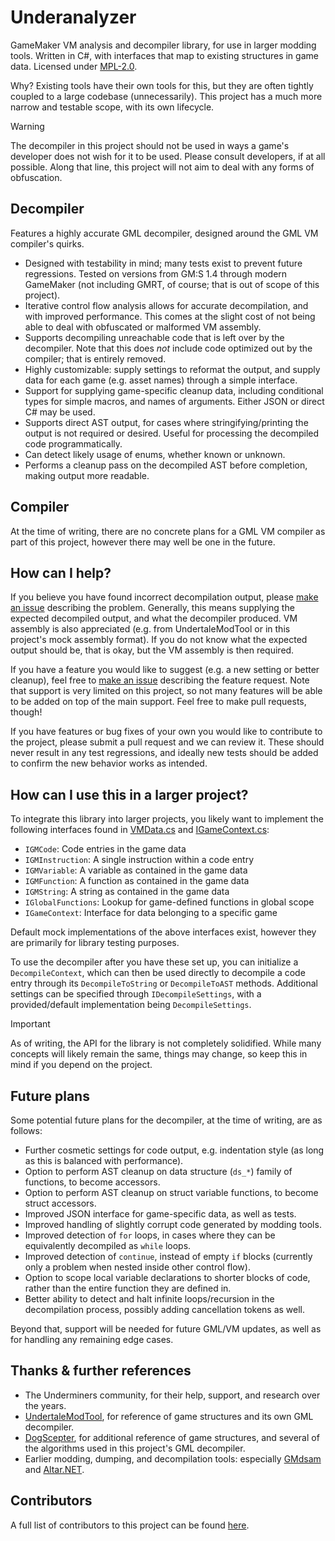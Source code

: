 # Underanalyzer 
GameMaker VM analysis and decompiler library, for use in larger modding tools. Written in C#, with interfaces that map to existing structures in game data. Licensed under [MPL-2.0](https://mozilla.org/MPL/2.0/).

Why? Existing tools have their own tools for this, but they are often tightly coupled to a large codebase (unnecessarily). This project has a much more narrow and testable scope, with its own lifecycle.

> [!WARNING]
> The decompiler in this project should not be used in ways a game's developer does not wish for it to be used. Please consult developers, if at all possible. Along that line, this project will not aim to deal with any forms of obfuscation.

## Decompiler 
Features a highly accurate GML decompiler, designed around the GML VM compiler's quirks.
- Designed with testability in mind; many tests exist to prevent future regressions. Tested on versions from GM:S 1.4 through modern GameMaker (not including GMRT, of course; that is out of scope of this project).
- Iterative control flow analysis allows for accurate decompilation, and with improved performance. This comes at the slight cost of not being able to deal with obfuscated or malformed VM assembly.
- Supports decompiling unreachable code that is left over by the decompiler. Note that this does *not* include code optimized out by the compiler; that is entirely removed.
- Highly customizable: supply settings to reformat the output, and supply data for each game (e.g. asset names) through a simple interface.
- Support for supplying game-specific cleanup data, including conditional types for simple macros, and names of arguments. Either JSON or direct C# may be used.
- Supports direct AST output, for cases where stringifying/printing the output is not required or desired. Useful for processing the decompiled code programmatically.
- Can detect likely usage of enums, whether known or unknown.
- Performs a cleanup pass on the decompiled AST before completion, making output more readable.

## Compiler
At the time of writing, there are no concrete plans for a GML VM compiler as part of this project, however there may well be one in the future.

## How can I help?
If you believe you have found incorrect decompilation output, please [make an issue](https://github.com/UnderminersTeam/Underanalyzer/issues/new/choose) describing the problem. Generally, this means supplying the expected decompiled output, and what the decompiler produced. VM assembly is also appreciated (e.g. from UndertaleModTool or in this project's mock assembly format). If you do not know what the expected output should be, that is okay, but the VM assembly is then required.

If you have a feature you would like to suggest (e.g. a new setting or better cleanup), feel free to [make an issue](https://github.com/UnderminersTeam/Underanalyzer/issues/new/choose) describing the feature request. Note that support is very limited on this project, so not many features will be able to be added on top of the main support. Feel free to make pull requests, though!

If you have features or bug fixes of your own you would like to contribute to the project, please submit a pull request and we can review it. These should never result in any test regressions, and ideally new tests should be added to confirm the new behavior works as intended.

## How can I use this in a larger project?
To integrate this library into larger projects, you likely want to implement the following interfaces found in [VMData.cs](Underanalyzer/VMData.cs) and [IGameContext.cs](Underanalyzer/IGameContext.cs):
- `IGMCode`: Code entries in the game data
- `IGMInstruction`: A single instruction within a code entry
- `IGMVariable`: A variable as contained in the game data
- `IGMFunction`: A function as contained in the game data
- `IGMString`: A string as contained in the game data
- `IGlobalFunctions`: Lookup for game-defined functions in global scope
- `IGameContext`: Interface for data belonging to a specific game

Default mock implementations of the above interfaces exist, however they are primarily for library testing purposes.

To use the decompiler after you have these set up, you can initialize a `DecompileContext`, which can then be used directly to decompile a code entry through its `DecompileToString` or `DecompileToAST` methods. Additional settings can be specified through `IDecompileSettings`, with a provided/default implementation being `DecompileSettings`.

> [!IMPORTANT]
> As of writing, the API for the library is not completely solidified. While many concepts will likely remain the same, things may change, so keep this in mind if you depend on the project.

## Future plans
Some potential future plans for the decompiler, at the time of writing, are as follows:
- Further cosmetic settings for code output, e.g. indentation style (as long as this is balanced with performance).
- Option to perform AST cleanup on data structure (`ds_*`) family of functions, to become accessors.
- Option to perform AST cleanup on struct variable functions, to become struct accessors.
- Improved JSON interface for game-specific data, as well as tests.
- Improved handling of slightly corrupt code generated by modding tools.
- Improved detection of `for` loops, in cases where they can be equivalently decompiled as `while` loops.
- Improved detection of `continue`, instead of empty `if` blocks (currently only a problem when nested inside other control flow).
- Option to scope local variable declarations to shorter blocks of code, rather than the entire function they are defined in.
- Better ability to detect and halt infinite loops/recursion in the decompilation process, possibly adding cancellation tokens as well.

Beyond that, support will be needed for future GML/VM updates, as well as for handling any remaining edge cases.

## Thanks & further references
- The Underminers community, for their help, support, and research over the years.
- [UndertaleModTool](https://github.com/UnderminersTeam/UndertaleModTool), for reference of game structures and its own GML decompiler.
- [DogScepter](https://github.com/colinator27/DogScepter), for additional reference of game structures, and several of the algorithms used in this project's GML decompiler.
- Earlier modding, dumping, and decompilation tools: especially [GMdsam](https://github.com/WarlockD/GMdsam) and [Altar.NET](https://github.com/PoroCYon/Altar.NET).

## Contributors
A full list of contributors to this project can be found [here](https://github.com/UnderminersTeam/Underanalyzer/graphs/contributors).
